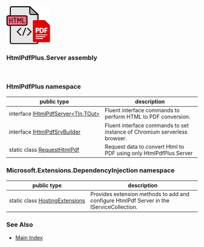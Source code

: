 ![HtmlPdfPLus Logo](https://raw.githubusercontent.com/FRACerqueira/HtmlPdfPLus/refs/heads/main/docs/images/iconsmall.png)

### HtmlPdfPlus.Server assembly
</br>

### HtmlPdfPlus namespace

| public type | description |
| --- | --- |
| interface [IHtmlPdfServer&lt;TIn,TOut&gt;](./HtmlPdfPlus/IHtmlPdfServer-2.md) | Fluent interface commands to perform HTML to PDF conversion. |
| interface [IHtmlPdfSrvBuilder](./HtmlPdfPlus/IHtmlPdfSrvBuilder.md) | Fluent interface commands to set instance of Chromium serverless browser. |
| static class [RequestHtmlPdf](./HtmlPdfPlus/RequestHtmlPdf.md) | Request data to convert Html to PDF using only HtmlPdfPlus Server |

### Microsoft.Extensions.DependencyInjection namespace

| public type | description |
| --- | --- |
| static class [HostingExtensions](./Microsoft.Extensions.DependencyInjection/HostingExtensions.md) | Provides extension methods to add and configure HtmlPdf Server in the IServiceCollection. |

### See Also
* [Main Index](../docindex.md)
